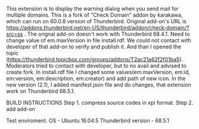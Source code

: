 This extension is to display the warning dialog when you send mail for multiple domains. This is a fork of "Check Domain" addon by karakawa, which can run on 60.0.8 version of Thunderbird.
Original add-on's URL is https://addons.thunderbird.net/en-US/thunderbird/addon/check-domain/?src=ss .
The orignal add-on doesn't work with Thunderbird 68.4.1. Need to change value of em.maxVersion in file install.rdf. We could not contact with developer of that add-on to verify and publish it. And than I opened the topic (https://thunderbird.topicbox.com/groups/addons/T2ac21a62f2f01ba5). Moderators tried to contact with developer, but to no avail and advised to create fork. In install.rdf file I changed some values(em.maxVersion, em:id, em:version, em:description, em:creator) and add path of new icon. In the new version (2.1), I added manifest.json file and do changes, that extension work on Thunderbird 68.5.1.   

BUILD INSTRUCTIONS
Step 1. compress source codes in xpi format.
Step 2. add add-on 

Test enviroment.
OS - Ubuntu 16.04.5
Thunderbird version - 68.5.1